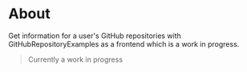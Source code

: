﻿# About

Get information for a user's GitHub repositories with GitHubRepositoryExamples as a frontend which is a work in progress.

> Currently a work in progress